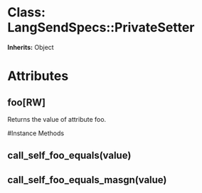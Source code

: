 # Class: LangSendSpecs::PrivateSetter
**Inherits:** Object
    



# Attributes
## foo[RW] [](#attribute-i-foo)
Returns the value of attribute foo.


#Instance Methods
## call_self_foo_equals(value) [](#method-i-call_self_foo_equals)

## call_self_foo_equals_masgn(value) [](#method-i-call_self_foo_equals_masgn)

